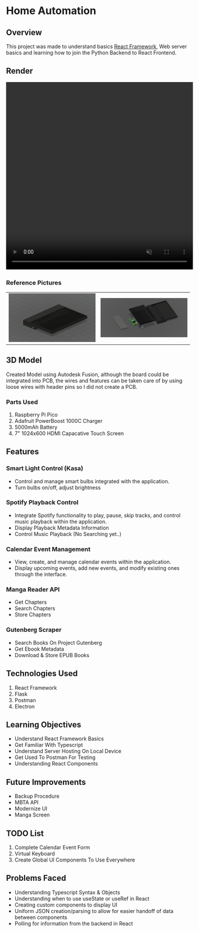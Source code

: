 # Home Automation

## Overview

This project was made to understand basics [React Framework](https://react.dev), Web server basics and learning how to join the Python Backend to React Frontend.

## Render

<video width="512" height="512" loop autoplay muted>
  <source src="./Smart Home Remote v9.mp4" type="video/mp4">
</video>

### Reference Pictures

<table border="0">
 <tr >
    <td>
        <img src="./Render 1.png" width="512",height="512">
    </td>
    <td>
        <img src="./Render 2.png" width="512",height="512">
    </td>
 </tr>
</table>

## 3D Model

Created Model using Autodesk Fusion, although the board could be integrated into PCB, the wires and features can be taken care of by using loose wires with header pins so I did not create a PCB.

### Parts Used
<ol>
    <li> Raspberry Pi Pico</li>
    <li> Adafruit PowerBoost 1000C Charger</li>
    <li> 5000mAh Battery </li>
    <li> 7" 1024x600 HDMI Capacative Touch Screen</li>
</ol>

## Features

### Smart Light Control (Kasa)
<ul>
    <li>Control and manage smart bulbs integrated with the application.</li>
    <li>Turn bulbs on/off, adjust brightness</li>
</ul>

### Spotify Playback Control

<ul>
    <li>Integrate Spotify functionality to play, pause, skip tracks, and control music playback within the application.</li>
    <li>Display Playback Metadata Information</li>
    <li>Control Music Playback (No Searching yet..)</li>
</ul>

### Calendar Event Management

<ul>
    <li>View, create, and manage calendar events within the application.</li>
    <li>Display upcoming events, add new events, and modify existing ones through the interface.</li>
</ul>

### Manga Reader API
<ul>
    <li> Get Chapters</li>
    <li> Search Chapters</li>
    <li> Store Chapters</li>
</ul>

### Gutenberg Scraper
<ul>
    <li> Search Books On Project Gutenberg</li>
    <li> Get Ebook Metadata</li>
    <li> Download & Store EPUB Books</li>
</ul>

## Technologies Used

<ol>
    <li> React Framework</li>
    <li> Flask</li>
    <li> Postman</li>
    <li> Electron</li>
</ol>

## Learning Objectives

<ul>
    <li> Understand React Framework Basics</li>
    <li> Get Familiar With Typescript</li>
    <li> Understand Server Hosting On Local Device</li>
    <li> Get Used To Postman For Testing</li>
    <li> Understanding React Components</li>
</ul>

## Future Improvements

<ul>
    <li> Backup Procedure</li>
    <li> MBTA API</li>
    <li> Modernize UI</li>
    <li> Manga Screen</li>
</ul>

## TODO List

<ol>
    <li> Complete Calendar Event Form</li>
    <li> Virtual Keyboard</li>
    <li> Create Global UI Components To Use Everywhere</li>
</ol>

## Problems Faced

<ul>
    <li> Understanding Typescript Syntax & Objects</li>
    <li> Understanding when to use useState or useRef in React </li>
    <li> Creating custom components to display UI</li>
    <li> Uniform JSON creation/parsing to allow for easier handoff of data between components</li>
    <li> Polling for information from the backend in React</li>
</ul>

